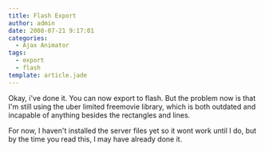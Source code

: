 ```yaml
---
title: Flash Export
author: admin
date: 2008-07-21 9:17:01
categories:
  - Ajax Animator
tags: 
  - export
  - flash
template: article.jade
---
```


Okay, i've done it. You can now export to flash. But the problem now is that I'm still using the uber limited freemovie library, which is both outdated and incapable of anything besides the rectangles and lines.

For now, I haven't installed the server files yet so it wont work until I do, but by the time you read this, I may have already done it.
